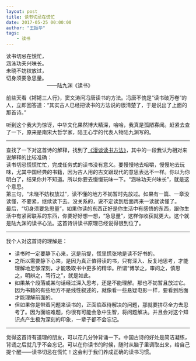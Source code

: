 ```yaml
---
layout: post
title: 读书切忌在慌忙
date: 2017-05-25 00:00:00
author: "王振华"
tags:
    - 读书
---
```




读书切忌在慌忙，  
涵泳功夫兴味长。  
未晓不妨权放过，  
切身须要急思量。  
　　　　　　　　——陆九渊《读书》

前些天看《锵锵三人行》，窦文涛问冯唐读书的方法。冯唐不愧是“读书破万卷”的人，立即回答道：“其实古人已经把读书的方法说的很清楚了，于是说出了上面的那首诗。”

听到这个我大为惊讶，中华文化果然博大精深，哈哈，我真是孤陋寡闻。赶紧去查了一下，原来是南宋大哲学家，陆王心学的代表人物陆九渊写的。

---

查找了一下对这首诗的解释，找到了[《漫谈读书方法》](http://wap.sciencenet.cn/blogview.aspx?id=869734)，其中的一段我认为相对来说解释的比较准确：  
读书切忌慌慌忙忙，完成任务式的读书没有意义。要慢慢地去咀嚼，慢慢地去玩味，尤其中国经典的书籍，因为古人用的古文跟现代的意思表达不一样。你以为你明白了，结果你并不知道。所以你要去慢慢玩味一下。“涵咏功夫兴味长”，就是这个意思。  
第三句，“未晓不妨权放过”，读不懂的地方不妨暂时先放过。如果有一篇、一章没读懂，不要紧，继续读下去。没关系的，说不定读到后面再来一读就读懂了。  
最后，“切身须要急思量”，如果你读的东西正好是你生活中有感悟的东西，跟你生活中有紧密联系的东西，你要好好想一想，“急思量”，这样你收获就更大。这个就是陆九渊的读书心法。这首诗讲读书原理已经说得很到位了。

---

我个人对这首诗的理解是：  
- 读书时一定要静下心来，这是前提，慌里慌张地是读不好书的。
- 之所以需要静下心来，是因为真正值得读的书，只有深入、反复地思考，才能理解地足够深刻，才能吸取书中更多的精华。所谓“博学之，审问之，慎思之，明辨之，笃行之”，就是如此。
- 如果某个段落或某句话经过深入思考，还是不能理解。那也不妨暂且放过它。因为书籍的有些地方不是线性叙述的，就像看一些悬疑电影一样，要看到后面才能理解前面的。
- 但如果你是带着问题来读书的，正面临亟待解决的问题，那就要拼尽全力去思考了。因为面临难题，你很有可能会急中生智，将问题解决。并且会对这个知识点产生极为深刻的印象，一辈子都不会忘记。

---

觉得这首诗有道理的朋友，可以花几分钟背诵一下。中国古诗的好处是简洁凝练，背诵之后就几乎不会忘记。可以在你读书的时候，随时从脑子里调取出来，给自己提个醒——读书切忌在慌忙！这会利于我们养成正确的读书习惯。